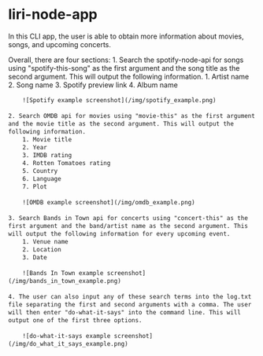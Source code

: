 # liri-node-app

In this CLI app, the user is able to obtain more information about movies, songs, and upcoming concerts.

Overall, there are four sections:
    1. Search the spotify-node-api for songs using "spotify-this-song" as the first argument and the song title as the second argument. This will output the following information.
        1. Artist name
        2. Song name
        3. Spotify preview link
        4. Album name

        ![Spotify example screenshot](/img/spotify_example.png)
        
    2. Search OMDB api for movies using "movie-this" as the first argument and the movie title as the second argument. This will output the following information.
        1. Movie title
        2. Year
        3. IMDB rating
        4. Rotten Tomatoes rating
        5. Country
        6. Language
        7. Plot

        ![OMDB example screenshot](/img/omdb_example.png)

    3. Search Bands in Town api for concerts using "concert-this" as the first argument and the band/artist name as the second argument. This will output the following information for every upcoming event.
        1. Venue name
        2. Location
        3. Date

        ![Bands In Town example screenshot](/img/bands_in_town_example.png)

    4. The user can also input any of these search terms into the log.txt file separating the first and second arguments with a comma. The user will then enter "do-what-it-says" into the command line. This will output one of the first three options.

        ![do-what-it-says example screenshot](/img/do_what_it_says_example.png)

